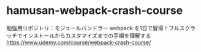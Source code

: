 # hamusan-webpack-crash-course
勉強用リポジトリ：モジュールバンドラー webpack を1日で習得！フルスクラッチでインストールからカスタマイズまでの手順を理解する https://www.udemy.com/course/webpack-crash-course/
